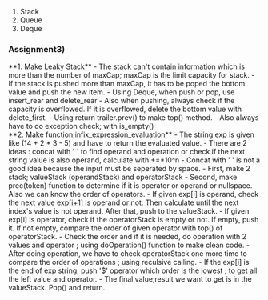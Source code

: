 1. Stack
2. Queue
3. Deque
 
<h3>Assignment3)</h3>
**1. Make Leaky Stack**
- The stack can't contain information which is more than the number of maxCap; maxCap is the limit capacity for stack.
- If the stack is pushed more than maxCap, it has to be poped the bottom value and push the new item.
- Using Deque, when push or pop, use insert_rear and delete_rear
- Also when pushing, always check if the capacity is overflowed. If it is overflowed, delete the bottom value with delete_first.
- Using return trailer.prev() to make top() method.
- Also always have to do exception check; with is_empty() <br>
**2. Make function;infix_expression_evaluation**
- The string exp is given like (14 + 2 * 3 - 5) and have to return the evaluated value.
- There are 2 ideas : concat with ' ' to find operand and operation or check if the next string value is also operand, calculate with +=*10^n
- Concat with ' ' is not a good idea because the input must be seperated by space.
- First, make 2 stack; valueStack (operandStack) and operatorStack
- Second, make prec(token) function to determine if it is operator or operand or nullspace. Also we can know the order of operators.
- If given exp[i] is operand, check the next value exp[i+1] is operand or not. Then calculate until the next index's value is not operand. After that, push to the valueStack.
- If given exp[i] is operator, check if the operatorStack is empty or not. If empty, push it. If not empty, compare the order of given operator with top() of operatorStack.
- Check the order and if it is needed, do operation with 2 values and operator ; using doOperation() function to make clean code.
- After doing operation, we have to check operatorStack one more time to compare the order of operations ; using reculsive calling.
- If the exp[i] is the end of exp string, push '$' operator which order is the lowest ; to get all the left value and operator.
- The final value;result we want to get is in the valueStack. Pop() and return.
